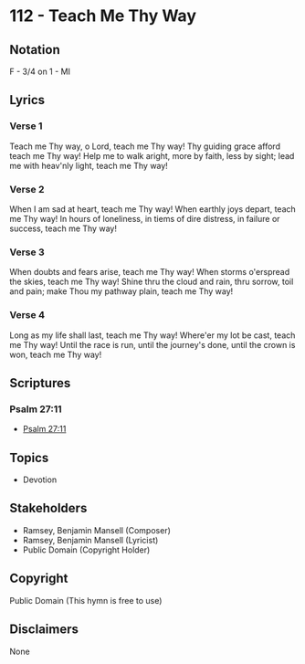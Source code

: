 # 112 - Teach Me Thy Way

## Notation

F - 3/4 on 1 - MI

## Lyrics

### Verse 1

Teach me Thy way, o Lord, teach me Thy way! Thy guiding grace afford teach me Thy way! Help me to walk aright, more by faith, less by sight; lead me with heav'nly light, teach me Thy way!

### Verse 2

When I am sad at heart, teach me Thy way! When earthly joys depart, teach me Thy way! In hours of loneliness, in tiems of dire distress, in failure or success, teach me Thy way!

### Verse 3

When doubts and fears arise, teach me Thy way! When storms o'erspread the skies, teach me Thy way! Shine thru the cloud and rain, thru sorrow, toil and pain; make Thou my pathway plain, teach me Thy way!

### Verse 4

Long as my life shall last, teach me Thy way! Where'er my lot be cast, teach me Thy way! Until the race is run, until the journey's done, until the crown is won, teach me Thy way!


## Scriptures

### Psalm 27:11

- [Psalm 27:11](https://www.biblegateway.com/passage/?search=Psalm%2027%3A11)


## Topics

- Devotion

## Stakeholders

- Ramsey, Benjamin Mansell (Composer)
- Ramsey, Benjamin Mansell (Lyricist)
- Public Domain (Copyright Holder)

## Copyright

Public Domain
(This hymn is free to use)

## Disclaimers

None

